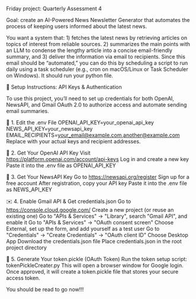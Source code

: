 Friday project: Quarterly Assessment 4

Goal: create an AI-Powered News Newsletter Generator that automates the process of keeping users informed about the latest news.

You want a system that:
    1) fetches the latest news by retrieving articles on topics of interest from reliable sources. 
    2) summarizes the main points with an LLM to condense the lengthy article into a concise email-friendly summary, and 
    3) deliver the information via email to recipients. Since this email should be “automated,” you can do this by scheduling a script to
    run daily using a task scheduler (e.g., cron on macOS/Linux or Task Scheduler on Windows). It should run your python file.

🔐 Setup Instructions: API Keys & Authentication

To use this project, you’ll need to set up credentials for both OpenAI, NewsAPI, and Gmail OAuth 2.0 to authorize access and automate sending email summaries.

📌 1. Edit the .env File
    OPENAI_API_KEY=your_openai_api_key
    NEWS_API_KEY=your_newsapi_key
    EMAIL_RECIPIENTS=your_email@example.com,another@example.com
    Replace with your actual keys and recipient addresses.

🧠 2. Get Your OpenAI API Key
    Visit https://platform.openai.com/account/api-keys
    Log in and create a new key
    Paste it into the .env file as OPENAI_API_KEY

📰 3. Get Your NewsAPI Key
    Go to https://newsapi.org/register
    Sign up for a free account
    After registration, copy your API key
    Paste it into the .env file as NEWS_API_KEY

✉️ 4. Enable Gmail API & Get credentials.json
    Go to https://console.cloud.google.com/
    Create a new project (or reuse an existing one)
    Go to "APIs & Services" → "Library", search "Gmail API", and enable it
    Go to "APIs & Services" → "OAuth consent screen"
    Choose External, set up the form, and add yourself as a test user
    Go to "Credentials" → "Create Credentials" → "OAuth client ID"
    Choose Desktop App
    Download the credentials.json file
    Place credentials.json in the root project directory

🔑 5. Generate Your token.pickle (OAuth Token)
    Run the token setup script: tokenPickleCreater.py
    This will open a browser window for Google login. Once approved, it will create a token.pickle file that stores your secure access token.

You should be read to go now!!!